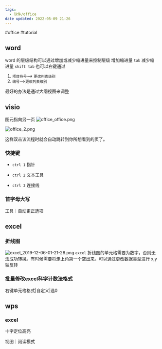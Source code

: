 ```yaml
---
tags:
  - 软件/office
date updated: 2022-05-09 21:26
---
```


#office	#tutorial

## word

word 的层级结构可以通过增加或减少缩进量来控制层级
增加缩进量 `tab`
减少缩进量 `shift tab`
也可以右键通过

1. `项目符号`--> `更改列表级别`
2. `编号`-->`更改列表级别`

最好的办法是通过大纲视图来调整

## visio

图元指向另一页
![office_office.png](office_office.png)

![office_2.png](office_2.png)

这样双击该流程时就会自动跳转到你所想看到的页了。


### 快捷键

- `ctrl 1`  指针

- `ctrl 2` 文本工具

- `ctrl 3` 连接线

### 首字母大写

工具｜自动更正选项
## excel

### 折线图

![excel_2019-12-06-01-21-28.png](excel_2019-12-06-01-21-28.png)
`excel` 折线图的单元格需要为数字，否则无法成功转换。有时候需要将走上角第一个空出来。可以通过更改数据类型进行 x,y 轴反转




### 批量修改excel科学计数法格式

右键单元格格式|自定义|选0


## wps

### excel

十字定位高亮

视图｜阅读模式 